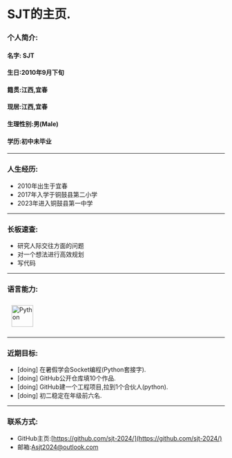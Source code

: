 # SJT的主页.

### **个人简介**:

#### 名字: SJT

#### 生日:2010年9月下旬

#### 籍贯:江西,宜春

#### 现居:江西,宜春

#### 生理性别:男(Male)

#### 学历:初中未毕业

***

### **人生经历:**

* 2010年出生于宜春
* 2017年入学于铜鼓县第二小学
* 2023年进入铜鼓县第一中学

***

### **长板速查:**
* 研究人际交往方面的问题
* 对一个想法进行高效规划
* 写代码

***

### **语言能力:**
<left>
<a href="https://www.python.org/" target="_blank"><img style="margin: 10px" src="https://profilinator.rishav.dev/skills-assets/python-original.svg" alt="Python" height="50" /></a>
</left>

***

### **近期目标:**
* [doing] 在暑假学会Socket编程(Python套接字).
* [doing] GitHub公开仓库填10个作品.
* [doing] GitHub建一个工程项目,拉到1个合伙人(python).
* [doing] 初二稳定在年级前六名.

***

### **联系方式:**
* GitHub主页:[https://github.com/sjt-2024/](https://github.com/sjt-2024/)
* 邮箱:Asjt2024@outlook.com
